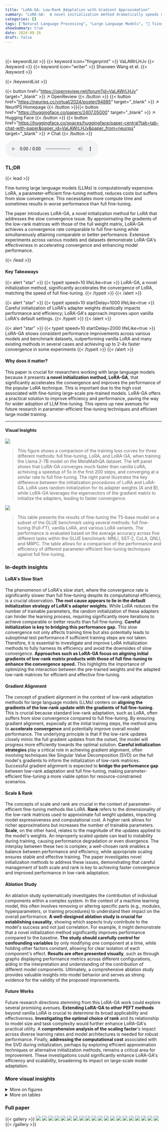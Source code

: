 ```yaml
---
title: "LoRA-GA: Low-Rank Adaptation with Gradient Approximation"
summary: "LoRA-GA:  A novel initialization method dramatically speeds up low-rank adaptation (LoRA) for LLMs, achieving convergence rates comparable to full fine-tuning while improving performance."
categories: []
tags: ["Natural Language Processing", "Large Language Models", "🏢 Tsinghua University",]
showSummary: true
date: 2024-09-26
draft: false
---
```


<br>

{{< keywordList >}}
{{< keyword icon="fingerprint" >}} VaLAWrLHJv {{< /keyword >}}
{{< keyword icon="writer" >}} Shaowen Wang et el. {{< /keyword >}}
 
{{< /keywordList >}}

{{< button href="https://openreview.net/forum?id=VaLAWrLHJv" target="_blank" >}}
↗ OpenReview
{{< /button >}}
{{< button href="https://neurips.cc/virtual/2024/poster/94885" target="_blank" >}}
↗ NeurIPS Homepage
{{< /button >}}{{< button href="https://huggingface.co/papers/2407.05000" target="_blank" >}}
↗ Hugging Face
{{< /button >}}
{{< button href="https://huggingface.co/spaces/huggingface/paper-central?tab=tab-chat-with-paper&paper_id=VaLAWrLHJv&paper_from=neurips" target="_blank" >}}
↗ Chat
{{< /button >}}



<audio controls>
    <source src="https://ai-paper-reviewer.com/VaLAWrLHJv/podcast.wav" type="audio/wav">
    Your browser does not support the audio element.
</audio>


### TL;DR


{{< lead >}}

Fine-tuning large language models (LLMs) is computationally expensive.  LoRA, a parameter-efficient fine-tuning method, reduces costs but suffers from slow convergence. This necessitates more compute time and sometimes results in worse performance than full fine-tuning. 



The paper introduces LoRA-GA, a novel initialization method for LoRA that addresses the slow convergence issue. By approximating the gradients of the low-rank matrices with those of the full weight matrix, LoRA-GA achieves a convergence rate comparable to full fine-tuning while simultaneously attaining comparable or better performance. Extensive experiments across various models and datasets demonstrate LoRA-GA's effectiveness in accelerating convergence and enhancing model performance.

{{< /lead >}}


#### Key Takeaways

{{< alert "star" >}}
{{< typeit speed=10 lifeLike=true >}} LoRA-GA, a novel initialization method, significantly accelerates the convergence of LoRA, matching the speed of full fine-tuning. {{< /typeit >}}
{{< /alert >}}

{{< alert "star" >}}
{{< typeit speed=10 startDelay=1000 lifeLike=true >}} Careful initialization of LoRA's adapter weights drastically impacts performance and efficiency; LoRA-GA's approach improves upon vanilla LoRA's default settings. {{< /typeit >}}
{{< /alert >}}

{{< alert "star" >}}
{{< typeit speed=10 startDelay=2000 lifeLike=true >}} LoRA-GA shows consistent performance improvements across various models and benchmark datasets, outperforming vanilla LoRA and many existing methods in several cases and achieving up to 2-4x faster convergence in some experiments {{< /typeit >}}
{{< /alert >}}

#### Why does it matter?
This paper is crucial for researchers working with large language models because it presents **a novel initialization method, LoRA-GA**, that significantly accelerates the convergence and improves the performance of the popular LoRA technique.  This is important due to the high cost associated with fine-tuning large-scale pre-trained models.  LoRA-GA offers a practical solution to improve efficiency and performance, paving the way for wider adoption of LLM fine-tuning. This opens up new avenues for future research in parameter-efficient fine-tuning techniques and efficient large model training.

------
#### Visual Insights



![](https://ai-paper-reviewer.com/VaLAWrLHJv/figures_1_1.jpg)

> This figure shows a comparison of the training loss curves for three different methods: full fine-tuning, LoRA, and LoRA-GA, when training the Llama 2-7B model on the MetaMathQA dataset.  The left panel shows that LoRA-GA converges much faster than vanilla LoRA, achieving a speedup of 5x in the first 200 steps, and converging at a similar rate to full fine-tuning. The right panel illustrates the key difference between the initialization procedures of LoRA and LoRA-GA. LoRA uses random initialization for its adapter weights (A and B), while LoRA-GA leverages the eigenvectors of the gradient matrix to initialize the adapters, leading to faster convergence.





![](https://ai-paper-reviewer.com/VaLAWrLHJv/tables_6_1.jpg)

> This table presents the results of fine-tuning the T5-base model on a subset of the GLUE benchmark using several methods: full fine-tuning (Full-FT), vanilla LoRA, and various LoRA variants.  The performance is evaluated based on the average accuracy across five different tasks within the GLUE benchmark: MNLI, SST-2, CoLA, QNLI, and MRPC.  The table allows for a comparison of the performance and efficiency of different parameter-efficient fine-tuning techniques against full fine-tuning.





### In-depth insights


#### LoRA's Slow Start
The phenomenon of LoRA's slow start, where the convergence rate is significantly slower than full fine-tuning despite its computational efficiency, is a crucial observation.  **The root cause appears to lie in the default initialization strategy of LoRA's adapter weights.**  While LoRA reduces the number of trainable parameters, the random initialization of these adapters can hinder the learning process, requiring significantly more iterations to achieve comparable or better results than full fine-tuning.  **Careful initialization is key to bridging this performance gap.** This slow convergence not only affects training time but also potentially leads to suboptimal test performance if sufficient training steps are not taken. Therefore, it is essential to investigate and improve LoRA initialization methods to fully harness its efficiency and avoid the downsides of slow convergence. **Approaches such as LoRA-GA focus on aligning initial gradients of low-rank matrix products with those of full fine-tuning to enhance the convergence speed.** This highlights the importance of optimizing the interaction between the pre-trained weights and the adapted low-rank matrices for efficient and effective fine-tuning.

#### Gradient Alignment
The concept of gradient alignment in the context of low-rank adaptation methods for large language models (LLMs) centers on **aligning the gradients of the low-rank update with the gradients of full fine-tuning**.  This is crucial because standard low-rank adaptation, such as LoRA, often suffers from slow convergence compared to full fine-tuning.  By ensuring gradient alignment, especially at the initial training steps, the method aims to **accelerate convergence** and potentially improve overall model performance.  The underlying principle is that if the low-rank updates closely mimic the full gradient updates from the outset, the model will progress more efficiently towards the optimal solution.  **Careful initialization strategies** play a critical role in achieving gradient alignment, often involving techniques like Singular Value Decomposition (SVD) on the full model's gradients to inform the initialization of low-rank matrices.  Successful gradient alignment is expected to **bridge the performance gap** between low-rank adaptation and full fine-tuning, making parameter-efficient fine-tuning a more viable option for resource-constrained scenarios.

#### Scale & Rank
The concepts of scale and rank are crucial in the context of parameter-efficient fine-tuning methods like LoRA.  **Rank** refers to the dimensionality of the low-rank matrices used to approximate full weight updates, impacting model expressiveness and computational cost. A higher rank allows for richer approximations but increases the number of trainable parameters. **Scale**, on the other hand, relates to the magnitude of the updates applied to the model's weights.  An improperly scaled update can lead to instability during training, causing performance degradation or even divergence. The interplay between these two is complex; a well-chosen rank enables a balance between performance and efficiency, while appropriate scaling ensures stable and effective training. The paper investigates novel initialization methods to address these issues, demonstrating that careful management of both scale and rank is key to achieving faster convergence and improved performance in low-rank adaptation.

#### Ablation Study
An ablation study systematically investigates the contribution of individual components within a complex system. In the context of a machine learning model, this often involves removing or altering specific parts (e.g., modules, hyperparameters, or training procedures) to understand their impact on the overall performance.  **A well-designed ablation study is crucial for establishing causality**, showing which aspects truly contribute to the model's success and not just correlation.  For example, it might demonstrate that a novel initialization method significantly improves performance compared to the baseline.  **The study should carefully control for confounding variables** by only modifying one component at a time, while holding other factors constant, allowing for clear isolation of each component's effect. **Results are often presented visually**, such as through graphs displaying performance metrics across different configurations, aiding in the interpretation and understanding of the contribution of different model components.  Ultimately, a comprehensive ablation study provides valuable insights into model behavior and serves as strong evidence for the validity of the proposed improvements.

#### Future Works
Future research directions stemming from this LoRA-GA work could explore several promising avenues. **Extending LoRA-GA to other PEFT methods** beyond vanilla LoRA is crucial to determine its broad applicability and effectiveness.  **Investigating the optimal choice of rank** and its relationship to model size and task complexity would further enhance LoRA-GA's practical utility.  A **comprehensive analysis of the scaling factor**'s impact across diverse learning rates and model architectures is needed for robust performance.  Finally, **addressing the computational cost** associated with the SVD during initialization, perhaps by exploring efficient approximation techniques or alternative initialization methods, remains a critical area for improvement.  These investigations could significantly enhance LoRA-GA's efficiency and scalability, broadening its impact on large-scale model adaptation.


### More visual insights

<details>
<summary>More on figures
</summary>


![](https://ai-paper-reviewer.com/VaLAWrLHJv/figures_8_1.jpg)

> The figure on the left shows training loss curves for Llama 2-7B model on the MetaMathQA dataset, comparing LoRA-GA, vanilla LoRA, and full fine-tuning.  LoRA-GA demonstrates a convergence rate similar to full fine-tuning, significantly faster than vanilla LoRA.  The figure on the right illustrates the initialization methods of LoRA and LoRA-GA, highlighting the key difference: LoRA-GA uses gradient approximation to align low-rank matrix gradients with those of the full model at the initial step, unlike LoRA's random initialization with a scaling factor.


![](https://ai-paper-reviewer.com/VaLAWrLHJv/figures_15_1.jpg)

> The figure on the left shows the training loss curves for Llama 2-7B model on MetaMathQA dataset.  It compares the convergence speed of three methods: full fine-tuning, vanilla LoRA, and the proposed LoRA-GA.  The results show that LoRA-GA converges as fast as full fine-tuning and significantly faster than vanilla LoRA. The figure on the right illustrates the initialization procedures for LoRA and LoRA-GA.  LoRA uses random initialization with a scaling factor, while LoRA-GA initializes its adapters using eigenvectors of the gradient matrix, leading to faster convergence.


![](https://ai-paper-reviewer.com/VaLAWrLHJv/figures_16_1.jpg)

> The left panel of the figure shows the training loss curves for Llama 2-7B model on the MetaMathQA dataset.  It compares the convergence speed of three different methods: full fine-tuning, vanilla LoRA, and the proposed LoRA-GA.  The results show that LoRA-GA achieves a convergence rate comparable to full fine-tuning, significantly faster than vanilla LoRA. The right panel illustrates the initialization procedures for both LoRA and LoRA-GA.  It highlights that the key difference lies in the adapter initialization: LoRA uses random initialization, while LoRA-GA uses the eigenvectors of the gradient matrix, leading to improved convergence.


![](https://ai-paper-reviewer.com/VaLAWrLHJv/figures_16_2.jpg)

> The figure on the left shows the training loss curves for three different methods: Full Fine-tuning, LoRA, and LoRA-GA.  It demonstrates that LoRA-GA converges much faster, achieving a similar convergence rate to full fine-tuning, and significantly outperforming the original LoRA method. The figure on the right provides a visual illustration of the initialization procedures for both LoRA and LoRA-GA, highlighting the key difference in how they initialize adapter matrices. LoRA-GA uses the eigenvectors of the gradient matrix for initialization, aiming to align gradients more closely with full fine-tuning, unlike LoRA's random initialization with a scaling factor.


</details>




<details>
<summary>More on tables
</summary>


![](https://ai-paper-reviewer.com/VaLAWrLHJv/tables_7_1.jpg)
> This table presents the performance comparison of different fine-tuning methods on three downstream tasks: MT-Bench (multi-turn dialogue), GSM8K (mathematics), and HumanEval (code generation).  The methods compared include full fine-tuning (Full), vanilla LoRA, several LoRA variants (PISSA, rsLoRA, LoRA+, DORA, AdaLoRA), and the proposed LoRA-GA method.  The results demonstrate that LoRA-GA significantly outperforms vanilla LoRA and achieves performance comparable to full fine-tuning, especially on the GSM8K and HumanEval tasks, even when using a relatively low rank (8).  Results are also shown for LoRA-GA with higher ranks (32 and 128) which further improve the performance.  The table highlights the effectiveness of LoRA-GA in accelerating convergence and improving performance across different model sizes and task types.

![](https://ai-paper-reviewer.com/VaLAWrLHJv/tables_7_2.jpg)
> This table presents the results of fine-tuning a T5-base model on a subset of the GLUE benchmark using several methods: Full Fine-tuning (Full-FT), Vanilla LoRA, several LoRA variants (PISSA, rsLoRA, LoRA+, AdaLoRA), and LoRA-GA.  The performance is measured by the average accuracy across different tasks within the GLUE subset (MNLI, QNLI, SST-2, CoLA, and MRPC).  The table highlights the superior performance of LoRA-GA compared to the baseline methods, demonstrating its effectiveness in achieving performance comparable to full fine-tuning.

![](https://ai-paper-reviewer.com/VaLAWrLHJv/tables_7_3.jpg)
> This table presents the results of an ablation study comparing the performance of different initialization methods for LoRA on several benchmark datasets (MT-Bench, GSM8K, Human-eval) and a subset of GLUE. The methods compared include the baseline LoRA, LoRA with Gaussian initialization, LoRA with stable output (+SO), LoRA with gradient approximation (+GA), and the proposed LoRA-GA method.  The table shows the performance of each method in terms of various metrics specific to the benchmark datasets, providing a quantitative comparison to highlight the impact of each component of LoRA-GA.

![](https://ai-paper-reviewer.com/VaLAWrLHJv/tables_8_1.jpg)
> This table presents the results of fine-tuning the T5-base model on a subset of the GLUE benchmark using different methods: Full Fine-tuning (Full-FT), vanilla LoRA, several LoRA variants (PISSA, rsLoRA, LoRA+, AdaLoRA), and LoRA-GA.  The performance is measured by the average accuracy across five GLUE tasks (MNLI, SST-2, CoLA, QNLI, and MRPC), with the size of each task's dataset shown in the table.  The results highlight the performance improvements achieved by LoRA-GA compared to other methods, especially on smaller datasets.  The ± values represent the standard deviation observed over 3 different random seeds for each experiment.

![](https://ai-paper-reviewer.com/VaLAWrLHJv/tables_9_1.jpg)
> This table presents the performance comparison of three different initialization schemes (ArB2r, A2rBr, and Random) for the LoRA-GA method on the GSM8k dataset.  Models were trained on a subset of the MetaMathQA dataset. The 'Performance' column shows the accuracy achieved by each initialization scheme, demonstrating the impact of the initialization strategy on model performance.

![](https://ai-paper-reviewer.com/VaLAWrLHJv/tables_9_2.jpg)
> This table presents the results of an experiment evaluating the impact of different batch sizes on the quality of gradient approximation in the LoRA-GA method.  Two metrics, Sign Similarity and Magnitude Similarity, measure how well the gradients from smaller batch sizes approximate the gradients from a larger (2048) batch size, serving as a proxy for the full dataset.  The table also shows the model's performance (on the GSM8k dataset) corresponding to each batch size.  This helps to assess the tradeoff between the accuracy of gradient approximation and model performance with varying batch sizes. 

![](https://ai-paper-reviewer.com/VaLAWrLHJv/tables_17_1.jpg)
> This table presents the coverage of the gradient matrix across different layers in the LLaMA 2-7B model for three different LoRA ranks (8, 32, and 128).  The mean and minimum coverage values are shown for each rank, indicating how well the low-rank approximation captures the gradient information.  Higher ranks generally lead to better coverage.

![](https://ai-paper-reviewer.com/VaLAWrLHJv/tables_17_2.jpg)
> This table presents the results of fine-tuning a T5-base model on a subset of the GLUE benchmark using different methods: full fine-tuning (Full-FT), vanilla LoRA, several LoRA variants, and LoRA-GA.  The table shows the accuracy achieved by each method on five different GLUE tasks (MNLI, SST-2, CoLA, QNLI, MRPC) and an average accuracy across all tasks.  This demonstrates the performance improvements achieved by LoRA-GA compared to other methods, particularly in achieving performance comparable to full fine-tuning.

![](https://ai-paper-reviewer.com/VaLAWrLHJv/tables_17_3.jpg)
> This table presents a comparison of the performance of several methods (Full Fine-tuning, LoRA, PiSSA, rsLoRA, LoRA+, and LoRA-GA) on three different benchmark datasets (MT-Bench, GSM8K, and Human-eval).  The results are specifically for a learning rate of 1e-5.  The table showcases the performance differences between the methods, highlighting LoRA-GA's improved performance compared to the baseline LoRA method.

![](https://ai-paper-reviewer.com/VaLAWrLHJv/tables_17_4.jpg)
> This table presents the performance comparison of different methods (Full, LoRA, PISSA, rsLoRA, LoRA+, and LoRA-GA) on three different benchmark datasets (MT-Bench, GSM8K, and Human-eval) using Llama 2-7B model. The experiments were conducted with learning rate of 5e-5.  Each entry shows the average performance across different runs and their standard deviation.  The results highlight the relative performance of each method on various tasks including multi-turn dialogue, mathematical reasoning, and code generation.

![](https://ai-paper-reviewer.com/VaLAWrLHJv/tables_18_1.jpg)
> This table presents the performance of three different LoRA variants (LoRA, LoRA+, and LoRA-GA) on the full MetaMathQA dataset across four training epochs.  The results are averaged over two random seeds.  The table demonstrates the performance improvement of LoRA-GA over time, showing its superiority to the other LoRA methods in terms of accuracy on this mathematical reasoning dataset.

</details>




### Full paper

{{< gallery >}}
<img src="https://ai-paper-reviewer.com/VaLAWrLHJv/1.png" class="grid-w50 md:grid-w33 xl:grid-w25" />
<img src="https://ai-paper-reviewer.com/VaLAWrLHJv/2.png" class="grid-w50 md:grid-w33 xl:grid-w25" />
<img src="https://ai-paper-reviewer.com/VaLAWrLHJv/3.png" class="grid-w50 md:grid-w33 xl:grid-w25" />
<img src="https://ai-paper-reviewer.com/VaLAWrLHJv/4.png" class="grid-w50 md:grid-w33 xl:grid-w25" />
<img src="https://ai-paper-reviewer.com/VaLAWrLHJv/5.png" class="grid-w50 md:grid-w33 xl:grid-w25" />
<img src="https://ai-paper-reviewer.com/VaLAWrLHJv/6.png" class="grid-w50 md:grid-w33 xl:grid-w25" />
<img src="https://ai-paper-reviewer.com/VaLAWrLHJv/7.png" class="grid-w50 md:grid-w33 xl:grid-w25" />
<img src="https://ai-paper-reviewer.com/VaLAWrLHJv/8.png" class="grid-w50 md:grid-w33 xl:grid-w25" />
<img src="https://ai-paper-reviewer.com/VaLAWrLHJv/9.png" class="grid-w50 md:grid-w33 xl:grid-w25" />
<img src="https://ai-paper-reviewer.com/VaLAWrLHJv/10.png" class="grid-w50 md:grid-w33 xl:grid-w25" />
<img src="https://ai-paper-reviewer.com/VaLAWrLHJv/11.png" class="grid-w50 md:grid-w33 xl:grid-w25" />
<img src="https://ai-paper-reviewer.com/VaLAWrLHJv/12.png" class="grid-w50 md:grid-w33 xl:grid-w25" />
<img src="https://ai-paper-reviewer.com/VaLAWrLHJv/13.png" class="grid-w50 md:grid-w33 xl:grid-w25" />
<img src="https://ai-paper-reviewer.com/VaLAWrLHJv/14.png" class="grid-w50 md:grid-w33 xl:grid-w25" />
<img src="https://ai-paper-reviewer.com/VaLAWrLHJv/15.png" class="grid-w50 md:grid-w33 xl:grid-w25" />
<img src="https://ai-paper-reviewer.com/VaLAWrLHJv/16.png" class="grid-w50 md:grid-w33 xl:grid-w25" />
<img src="https://ai-paper-reviewer.com/VaLAWrLHJv/17.png" class="grid-w50 md:grid-w33 xl:grid-w25" />
<img src="https://ai-paper-reviewer.com/VaLAWrLHJv/18.png" class="grid-w50 md:grid-w33 xl:grid-w25" />
<img src="https://ai-paper-reviewer.com/VaLAWrLHJv/19.png" class="grid-w50 md:grid-w33 xl:grid-w25" />
<img src="https://ai-paper-reviewer.com/VaLAWrLHJv/20.png" class="grid-w50 md:grid-w33 xl:grid-w25" />
{{< /gallery >}}